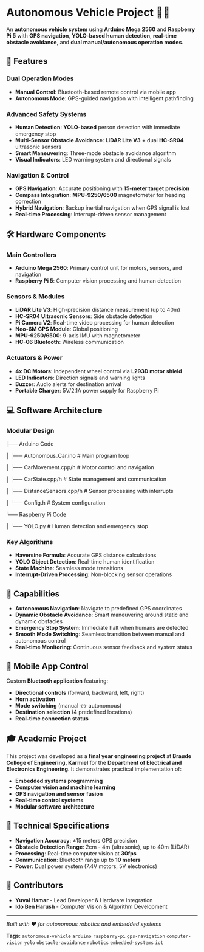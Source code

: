 # Autonomous Vehicle Project 🚗🤖

An **autonomous vehicle system** using **Arduino Mega 2560** and **Raspberry Pi 5** with **GPS navigation**, **YOLO-based human detection**, **real-time obstacle avoidance**, and **dual manual/autonomous operation modes**.

## 🚀 Features

### Dual Operation Modes
- **Manual Control**: Bluetooth-based remote control via mobile app
- **Autonomous Mode**: GPS-guided navigation with intelligent pathfinding

### Advanced Safety Systems
- **Human Detection**: **YOLO-based** person detection with immediate emergency stop
- **Multi-Sensor Obstacle Avoidance**: **LiDAR Lite V3** + dual **HC-SR04** ultrasonic sensors
- **Smart Maneuvering**: Three-mode obstacle avoidance algorithm
- **Visual Indicators**: LED warning system and directional signals

### Navigation & Control
- **GPS Navigation**: Accurate positioning with **15-meter target precision**
- **Compass Integration**: **MPU-9250/6500** magnetometer for heading correction
- **Hybrid Navigation**: Backup inertial navigation when GPS signal is lost
- **Real-time Processing**: Interrupt-driven sensor management

## 🛠 Hardware Components

### Main Controllers
- **Arduino Mega 2560**: Primary control unit for motors, sensors, and navigation
- **Raspberry Pi 5**: Computer vision processing and human detection

### Sensors & Modules
- **LiDAR Lite V3**: High-precision distance measurement (up to 40m)
- **HC-SR04 Ultrasonic Sensors**: Side obstacle detection
- **Pi Camera V2**: Real-time video processing for human detection
- **Neo-6M GPS Module**: Global positioning
- **MPU-9250/6500**: 9-axis IMU with magnetometer
- **HC-06 Bluetooth**: Wireless communication

### Actuators & Power
- **4x DC Motors**: Independent wheel control via **L293D motor shield**
- **LED Indicators**: Direction signals and warning lights
- **Buzzer**: Audio alerts for destination arrival
- **Portable Charger**: 5V/2.1A power supply for Raspberry Pi

## 💻 Software Architecture

### Modular Design
├── Arduino Code

│   ├── Autonomous_Car.ino          # Main program loop

│   ├── CarMovement.cpp/h           # Motor control and navigation

│   ├── CarState.cpp/h              # State management and communication

│   ├── DistanceSensors.cpp/h       # Sensor processing with interrupts

│   └── Config.h                    # System configuration

└── Raspberry Pi Code

│   └── YOLO.py                     # Human detection and emergency stop

### Key Algorithms
- **Haversine Formula**: Accurate GPS distance calculations
- **YOLO Object Detection**: Real-time human identification
- **State Machine**: Seamless mode transitions
- **Interrupt-Driven Processing**: Non-blocking sensor operations

## 🎯 Capabilities

- **Autonomous Navigation**: Navigate to predefined GPS coordinates
- **Dynamic Obstacle Avoidance**: Smart maneuvering around static and dynamic obstacles  
- **Emergency Stop System**: Immediate halt when humans are detected
- **Smooth Mode Switching**: Seamless transition between manual and autonomous control
- **Real-time Monitoring**: Continuous sensor feedback and system status

## 📱 Mobile App Control

Custom **Bluetooth application** featuring:
- **Directional controls** (forward, backward, left, right)
- **Horn activation**
- **Mode switching** (manual ↔ autonomous)
- **Destination selection** (4 predefined locations)
- **Real-time connection status**

## 🎓 Academic Project

This project was developed as a **final year engineering project** at **Braude College of Engineering, Karmiel** for the **Department of Electrical and Electronics Engineering**. It demonstrates practical implementation of:

- **Embedded systems programming**
- **Computer vision and machine learning**
- **GPS navigation and sensor fusion**
- **Real-time control systems**
- **Modular software architecture**

## 🔧 Technical Specifications

- **Navigation Accuracy**: ±15 meters GPS precision
- **Obstacle Detection Range**: 2cm - 4m (ultrasonic), up to 40m (LiDAR)
- **Processing**: Real-time computer vision at **30fps**
- **Communication**: Bluetooth range up to **10 meters**
- **Power**: Dual power system (7.4V motors, 5V electronics)

## 🤝 Contributors

- **Yuval Hamar** - Lead Developer & Hardware Integration
- **Ido Ben Harush** - Computer Vision & Algorithm Development

---

*Built with ❤️ for autonomous robotics and embedded systems*

**Tags**: `autonomous-vehicle` `arduino` `raspberry-pi` `gps-navigation` `computer-vision` `yolo` `obstacle-avoidance` `robotics` `embedded-systems` `iot`
